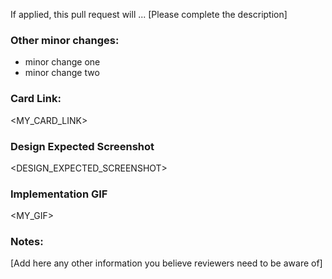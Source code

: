 If applied, this pull request will ... [Please complete the description]

### Other minor changes:
 - minor change one
 - minor change two

### Card Link:
<MY_CARD_LINK>

### Design Expected Screenshot
<DESIGN_EXPECTED_SCREENSHOT>

### Implementation GIF
<MY_GIF>

### Notes:
[Add here any other information you believe reviewers need to be aware of]